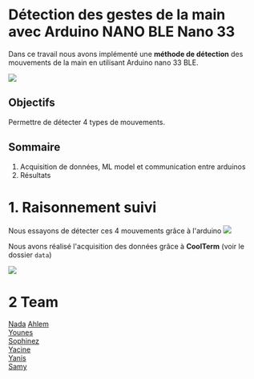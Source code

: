 # Détection des gestes de la main avec Arduino NANO BLE Nano 33

Dans ce travail nous avons implémenté une **méthode de détection** des mouvements de la main en utilisant Arduino nano 33 BLE.

<img src="assets\arduino-intro.gif">

## **Objectifs**
Permettre de détecter 4 types de mouvements.

## **Sommaire**
1. Acquisition de données, ML model et communication entre arduinos 
2. Résultats

# 1. Raisonnement suivi
Nous essayons de détecter ces 4 mouvements grâce à l'arduino
<img src="assets\moves.gif">

Nous avons réalisé l'acquisition des données grâce à **CoolTerm** (voir le dossier `data`)

<img src="https://s3.amazonaws.com/cdn.freshdesk.com/data/helpdesk/attachments/production/19030079451/original/jt7nvcVgzu4Z4Jrd5MSM1i54zb-n6TrPGA.gif?1533912271">


# 2 Team
[Nada](https://github.com/Abed-Nada)
[Ahlem](https://github.com/kawaremu)  
[Younes](https://github.com/RB-Younes)  
[Sophinez](https://github.com/sophynez)  
[Yacine](https://github.com/Yacine-Oussadi)  
[Yanis](https://github.com/Yanis-Bouchelaghem)  
[Samy](https://github.com/FennicOculus)  


